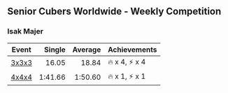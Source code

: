 ## Senior Cubers Worldwide - Weekly Competition
### Isak Majer

| Event | Single | Average | Achievements|
| -- | --: | --: | :-- |
| [3x3x3](isak_majer/333.md) | 16.05 | 18.84 | 🔥 x 4, ⚡ x 4 |
| [4x4x4](isak_majer/444.md) | 1:41.66 | 1:50.60 | 🔥 x 1, ⚡ x 1 |

<!-- Global site tag (gtag.js) - Google Analytics -->
<script async src="https://www.googletagmanager.com/gtag/js?id=UA-86348435-3"></script>
<script>window.dataLayer = window.dataLayer || []; function gtag() {dataLayer.push(arguments);} gtag('js', new Date()); gtag('config', 'UA-86348435-3');</script>
